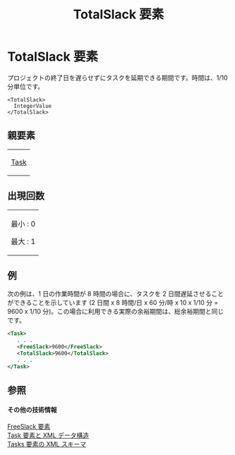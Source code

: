 ﻿---
title: TotalSlack 要素
TOCTitle: TotalSlack 要素
ms:assetid: a87b9c2d-ea76-4cb7-9848-40295c72fd01
ms:mtpsurl: https://msdn.microsoft.com/ja-jp/library/Bb968632(v=office.12)
ms:contentKeyID: 16744105
ms.date: 06/30/2008
mtps_version: v=office.12
dev_langs:
- xml
ms.translationtype: HT
---

# TotalSlack 要素

プロジェクトの終了日を遅らせずにタスクを延期できる期間です。時間は、1/10 分単位です。

    <TotalSlack>
      IntegerValue
    </TotalSlack>

## 親要素

<table>
<colgroup>
<col style="width: 100%" />
</colgroup>
<tbody>
<tr class="odd">
<td><p><a href="task-element.md">Task</a></p></td>
</tr>
</tbody>
</table>


## 出現回数


<table>
<colgroup>
<col style="width: 100%" />
</colgroup>
<tbody>
<tr class="odd">
<td><p>最小 : 0</p>
<p>最大 : 1</p></td>
</tr>
</tbody>
</table>


## 例

次の例は、1 日の作業時間が 8 時間の場合に、タスクを 2 日間遅延させることができることを示しています (2 日間 x 8 時間/日 x 60 分/時 x 10 x 1/10 分 = 9600 x 1/10 分)。この場合に利用できる実際の余裕期間は、総余裕期間と同じです。

``` xml
<Task>
   . . .
   <FreeSlack>9600</FreeSlack>
   <TotalSlack>9600</TotalSlack>
   . . .
</Task>
```

## 参照

#### その他の技術情報

[FreeSlack 要素](freeslack-element.md)  
[Task 要素と XML データ構造](task-elements-and-xml-structure.md)  
[Tasks 要素の XML スキーマ](xml-schema-for-the-tasks-element.md)

